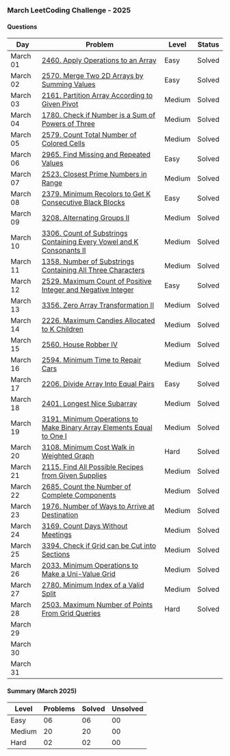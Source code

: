 ### March LeetCoding Challenge - 2025

#### Questions

| Day | Problem | Level | Status |
| --- | --- | --- | --- |
| March 01 | [2460. Apply Operations to an Array](https://leetcode.com/problems/apply-operations-to-an-array/) | Easy | Solved |
| March 02 | [2570. Merge Two 2D Arrays by Summing Values](https://leetcode.com/problems/merge-two-2d-arrays-by-summing-values/) | Easy | Solved |
| March 03 | [2161. Partition Array According to Given Pivot](https://leetcode.com/problems/partition-array-according-to-given-pivot/) | Medium | Solved |
| March 04 | [1780. Check if Number is a Sum of Powers of Three](https://leetcode.com/problems/check-if-number-is-a-sum-of-powers-of-three/) | Medium | Solved |
| March 05 | [2579. Count Total Number of Colored Cells](https://leetcode.com/problems/count-total-number-of-colored-cells/) | Medium | Solved |
| March 06 | [2965. Find Missing and Repeated Values](https://leetcode.com/problems/find-missing-and-repeated-values/) | Easy | Solved |
| March 07 | [2523. Closest Prime Numbers in Range](https://leetcode.com/problems/closest-prime-numbers-in-range/) | Medium | Solved |
| March 08 | [2379. Minimum Recolors to Get K Consecutive Black Blocks](https://leetcode.com/problems/minimum-recolors-to-get-k-consecutive-black-blocks/) | Easy | Solved |
| March 09 | [3208. Alternating Groups II](https://leetcode.com/problems/alternating-groups-ii/) | Medium | Solved |
| March 10 | [3306. Count of Substrings Containing Every Vowel and K Consonants II](https://leetcode.com/problems/count-of-substrings-containing-every-vowel-and-k-consonants-ii/) | Medium | Solved |
| March 11 | [1358. Number of Substrings Containing All Three Characters](https://leetcode.com/problems/number-of-substrings-containing-all-three-characters/) | Medium | Solved |
| March 12 | [2529. Maximum Count of Positive Integer and Negative Integer](https://leetcode.com/problems/maximum-count-of-positive-integer-and-negative-integer/) | Easy | Solved |
| March 13 | [3356. Zero Array Transformation II](https://leetcode.com/problems/zero-array-transformation-ii/) | Medium | Solved |
| March 14 | [2226. Maximum Candies Allocated to K Children](https://leetcode.com/problems/maximum-candies-allocated-to-k-children/) | Medium | Solved |
| March 15 | [2560. House Robber IV](https://leetcode.com/problems/house-robber-iv/) | Medium | Solved |
| March 16 | [2594. Minimum Time to Repair Cars](https://leetcode.com/problems/minimum-time-to-repair-cars/) | Medium | Solved |
| March 17 | [2206. Divide Array Into Equal Pairs](https://leetcode.com/problems/divide-array-into-equal-pairs/) | Easy | Solved |
| March 18 | [2401. Longest Nice Subarray](https://leetcode.com/problems/longest-nice-subarray/) | Medium | Solved |
| March 19 | [3191. Minimum Operations to Make Binary Array Elements Equal to One I](https://leetcode.com/problems/minimum-operations-to-make-binary-array-elements-equal-to-one-i/) | Medium | Solved |
| March 20 | [3108. Minimum Cost Walk in Weighted Graph](https://leetcode.com/problems/minimum-cost-walk-in-weighted-graph/) | Hard | Solved |
| March 21 | [2115. Find All Possible Recipes from Given Supplies](https://leetcode.com/problems/find-all-possible-recipes-from-given-supplies/) | Medium | Solved |
| March 22 | [2685. Count the Number of Complete Components](https://leetcode.com/problems/count-the-number-of-complete-components/) | Medium | Solved |
| March 23 | [1976. Number of Ways to Arrive at Destination](https://leetcode.com/problems/number-of-ways-to-arrive-at-destination/) | Medium | Solved |
| March 24 | [3169. Count Days Without Meetings](https://leetcode.com/problems/count-days-without-meetings/) | Medium | Solved |
| March 25 | [3394. Check if Grid can be Cut into Sections](https://leetcode.com/problems/check-if-grid-can-be-cut-into-sections/) | Medium | Solved |
| March 26 | [2033. Minimum Operations to Make a Uni-Value Grid](https://leetcode.com/problems/minimum-operations-to-make-a-uni-value-grid/) | Medium | Solved |
| March 27 | [2780. Minimum Index of a Valid Split](https://leetcode.com/problems/minimum-index-of-a-valid-split/) | Medium | Solved |
| March 28 | [2503. Maximum Number of Points From Grid Queries](https://leetcode.com/problems/maximum-number-of-points-from-grid-queries/) | Hard | Solved |
| March 29 | []() |  |  |
| March 30 | []() |  |  |
| March 31 | []() |  |  |

#### Summary (March 2025)

| Level  | Problems | Solved | Unsolved |
| ---    | --- | --- | --- |
| Easy   | 06 | 06 | 00 |
| Medium | 20 | 20 | 00 |
| Hard   | 02 | 02 | 00 |
